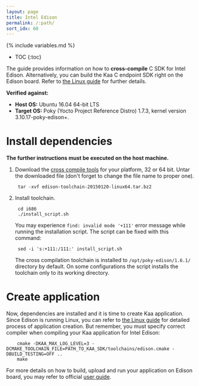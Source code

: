 ```yaml
---
layout: page
title: Intel Edison
permalink: /:path/
sort_idx: 60
---
```


{% include variables.md %}

* TOC
{:toc}

The guide provides information on how to **cross-compile** C SDK for Intel Edison.
Alternatively, you can build the Kaa C endpoint SDK right on the Edison board.
Refer to [the Linux guide]({{root_url}}Programming-guide/Using-Kaa-endpoint-SDKs/C/SDK-Linux/) for further details.

**Verified against:**

 - **Host OS:** Ubuntu 16.04 64-bit LTS
 - **Target OS:** Poky (Yocto Project Reference Distro) 1.7.3, kernel version 3.10.17-poky-edison+.

# Install dependencies

**The further instructions must be executed on the host machine.**

1. Download the [cross compile tools](https://downloadcenter.intel.com/download/24472/Cross-Compiler-Toolchain-for-Intel-Edison-Maker-Board) for your platform, 32 or 64 bit. Untar the downloaded file (don't forget to change the file name to proper one).

        tar -xvf edison-toolchain-20150120-linux64.tar.bz2

2. Install toolchain.

        cd i686
        ./install_script.sh

    You may experience `find: invalid mode '+111'` error message while running the installation script. The script can be fixed with this command:

        sed -i 's:+111:/111:' install_script.sh

    The cross compilation toolchain is installed to `/opt/poky-edison/1.6.1/` directory by default. On some configurations the script installs the toolchain only to its working directory.

# Create application

Now, dependencies are installed and it is time to create Kaa application.
Since Edison is running Linux, you can refer to [the Linux guide]({{root_url}}Programming-guide/Using-Kaa-endpoint-SDKs/C/SDK-Linux/#c-sdk-build) for detailed process of application creation.
But remember, you must specify correct compiler when compiling your Kaa application for Intel Edison:

        cmake -DKAA_MAX_LOG_LEVEL=3 -DCMAKE_TOOLCHAIN_FILE=PATH_TO_KAA_SDK/toolchains/edison.cmake -DBUILD_TESTING=OFF ..
        make 

For more details on how to build, upload and run your application on Edison board, you may refer to official [user guide](https://software.intel.com/en-us/intel-edison-board-user-guide).

